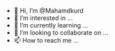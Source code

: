 - 👋 Hi, I’m @Mahamdkurd
- 👀 I’m interested in ...
- 🌱 I’m currently learning ...
- 💞️ I’m looking to collaborate on ...
- 📫 How to reach me ...

<!---
Mahamdkurd/Mahamdkurd is a ✨ special ✨ repository because its `README.md` (this file) appears on your GitHub profile.
You can click the Preview link to take a look at your changes.
--->

